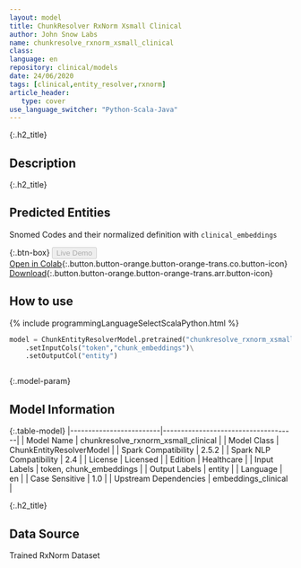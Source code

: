 ```yaml
---
layout: model
title: ChunkResolver RxNorm Xsmall Clinical
author: John Snow Labs
name: chunkresolve_rxnorm_xsmall_clinical
class: 
language: en
repository: clinical/models
date: 24/06/2020
tags: [clinical,entity_resolver,rxnorm]
article_header:
   type: cover
use_language_switcher: "Python-Scala-Java"
---
```


{:.h2_title}
## Description 


 {:.h2_title}
## Predicted Entities
Snomed Codes and their normalized definition with `clinical_embeddings` 

{:.btn-box}
<button class="button button-orange" disabled>Live Demo</button><br/>[Open in Colab](https://colab.research.google.com/github/JohnSnowLabs/spark-nlp-workshop/blob/master/tutorials/Certification_Trainings/Healthcare/13.Snomed_Entity_Resolver_Model_Training.ipynb){:.button.button-orange.button-orange-trans.co.button-icon}<br/>[Download](https://s3.amazonaws.com/auxdata.johnsnowlabs.com/clinical/models/chunkresolve_rxnorm_xsmall_clinical_en_2.5.2_2.4_1592959394598.zip){:.button.button-orange.button-orange-trans.arr.button-icon}<br/>

## How to use 
<div class="tabs-box" markdown="1">

{% include programmingLanguageSelectScalaPython.html %}

```python
model = ChunkEntityResolverModel.pretrained("chunkresolve_rxnorm_xsmall_clinical","en","clinical/models")\
	.setInputCols("token","chunk_embeddings")\
	.setOutputCol("entity")
```

```scala

```
</div>



{:.model-param}
## Model Information

{:.table-model}
|-------------------------|-------------------------------------|
| Model Name              | chunkresolve_rxnorm_xsmall_clinical |
| Model Class             | ChunkEntityResolverModel            |
| Spark Compatibility     | 2.5.2                               |
| Spark NLP Compatibility | 2.4                                 |
| License                 | Licensed                            |
| Edition                 | Healthcare                          |
| Input Labels            | token, chunk_embeddings             |
| Output Labels           | entity                              |
| Language                | en                                  |
| Case Sensitive          | 1.0                                 |
| Upstream Dependencies   | embeddings_clinical                 |




{:.h2_title}
## Data Source
Trained RxNorm Dataset

